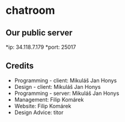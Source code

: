 # chatroom

## Our public server
*ip: 34.118.7.179
*port: 25017

## Credits
* Programming - client: Mikuláš Jan Honys
* Design - client: Mikuláš Jan Honys
* Programming - server: Mikuláš Jan Honys
* Management: Filip Komárek
* Website: Filip Komárek
* Design Advice: titor
